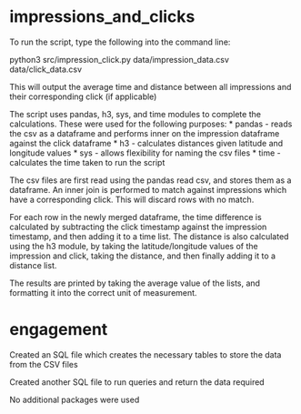 # impressions_and_clicks

To run the script, type the following into the command line:

python3 src/impression_click.py data/impression_data.csv data/click_data.csv

This will output the average time and distance between all impressions and their corresponding click (if applicable)

The script uses pandas, h3, sys, and time modules to complete the calculations. These were used for the following purposes:
    * pandas - reads the csv as a dataframe and performs inner on the impression dataframe against the click dataframe
    * h3 - calculates distances given latitude and longitude values
    * sys - allows flexibility for naming the csv files
    * time - calculates the time taken to run the script

The csv files are first read using the pandas read csv, and stores them as a dataframe. An inner join is performed to match against impressions which have a corresponding click. This will discard rows with no match.

For each row in the newly merged dataframe, the time difference is calculated by subtracting the click timestamp against the impression timestamp, and then adding it to a time list. The distance is also calculated using the h3 module, by taking the latitude/longitude values of the impression and click, taking the distance, and then finally adding it to a distance list.

The results are printed by taking the average value of the lists, and formatting it into the correct unit of measurement.

# engagement

Created an SQL file which creates the necessary tables to store the data from the CSV files

Created another SQL file to run queries and return the data required

No additional packages were used